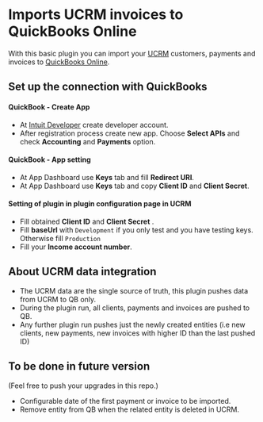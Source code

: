 Imports UCRM invoices to QuickBooks Online
=== 
With this basic plugin you can import your [UCRM](https://ucrm.ubnt.com/) customers, payments and invoices to 
[QuickBooks Online](https://quickbooks.intuit.com/).

Set up the connection with QuickBooks
---
#### QuickBook - Create App
- At [Intuit Developer](https://developer.intuit.com/) create developer account.
- After registration process create new app. Choose **Select APIs** and check **Accounting** and **Payments** option.

#### QuickBook - App setting
- At App Dashboard use **Keys** tab and fill **Redirect URI**.
- At App Dashboard use **Keys** tab and copy **Client ID** and **Client Secret**.

#### Setting of plugin in plugin configuration page in UCRM
- Fill obtained **Client ID** and **Client Secret** .
- Fill **baseUrl** with ``Development`` if you only test and you have testing keys. Otherwise fill ``Production`` 
- Fill your **Income account number**. 

About UCRM data integration
---
- The UCRM data are the single source of truth, this plugin pushes data from UCRM to QB only. 
- During the plugin run, all clients, payments and invoices are pushed to QB.
- Any further plugin run pushes just the newly created entities (i.e new clients, new payments, new invoices with higher ID than the last pushed ID)  

To be done in future version
---
(Feel free to push your upgrades in this repo.)
- Configurable date of the first payment or invoice to be imported. 
- Remove entity from QB when the related entity is deleted in UCRM.
